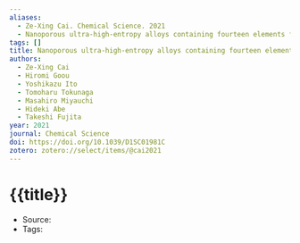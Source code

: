 ```yaml
---
aliases:
  - Ze-Xing Cai. Chemical Science. 2021
  - Nanoporous ultra-high-entropy alloys containing fourteen elements for water splitting electrocatalysis
tags: []
title: Nanoporous ultra-high-entropy alloys containing fourteen elements for water splitting electrocatalysis
authors:
  - Ze-Xing Cai
  - Hiromi Goou
  - Yoshikazu Ito
  - Tomoharu Tokunaga
  - Masahiro Miyauchi
  - Hideki Abe
  - Takeshi Fujita
year: 2021
journal: Chemical Science
doi: https://doi.org/10.1039/D1SC01981C
zotero: zotero://select/items/@cai2021
---
```

<!-- START_TEMPLATE -->
# {{title}}

- Source:
- Tags: 
<!-- END_TEMPLATE -->